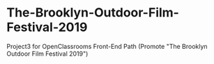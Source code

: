 # The-Brooklyn-Outdoor-Film-Festival-2019
Project3 for OpenClassrooms Front-End Path (Promote "The Brooklyn Outdoor Film Festival 2019")
